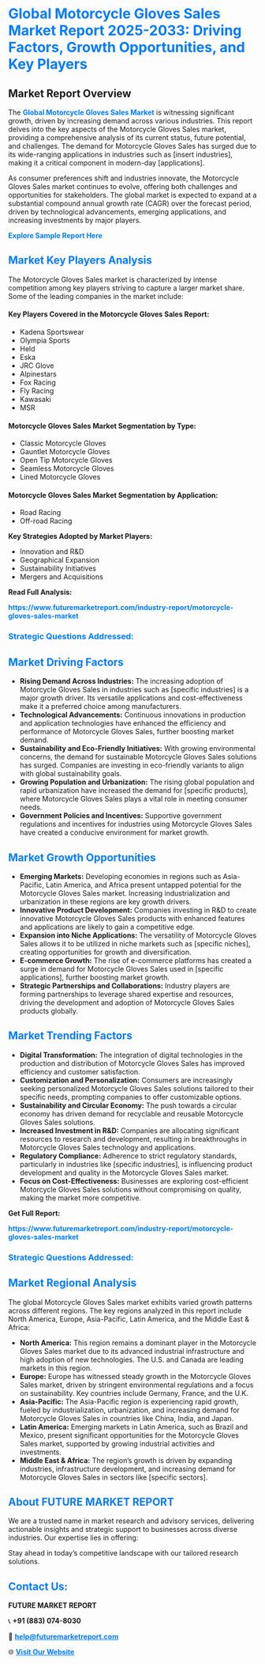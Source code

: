 <h1 style="color: #007BFF;">Global Motorcycle Gloves Sales Market Report 2025-2033: Driving Factors, Growth Opportunities, and Key Players</h1>

<section id="overview">
<h2>Market Report Overview</h2>
<p>The <a href="https://www.futuremarketreport.com/industry-report/motorcycle-gloves-sales-market" style="color: #007BFF; text-decoration: none;"><strong>Global Motorcycle Gloves Sales Market</strong></a> is witnessing significant growth, driven by increasing demand across various industries. This report delves into the key aspects of the Motorcycle Gloves Sales market, providing a comprehensive analysis of its current status, future potential, and challenges. The demand for Motorcycle Gloves Sales has surged due to its wide-ranging applications in industries such as [insert industries], making it a critical component in modern-day [applications].</p>
<p>As consumer preferences shift and industries innovate, the Motorcycle Gloves Sales market continues to evolve, offering both challenges and opportunities for stakeholders. The global market is expected to expand at a substantial compound annual growth rate (CAGR) over the forecast period, driven by technological advancements, emerging applications, and increasing investments by major players.</p>
</section>

<section id="overview">
<p><a href="https://www.futuremarketreport.com/request-sample/reportId=104642" style="color: #007BFF; text-decoration: none;"><strong>Explore Sample Report Here</strong></a></p>
</section>

<section id="key-players">
<h2 style="color: #007BFF;">Market Key Players Analysis</h2>
<p>The Motorcycle Gloves Sales market is characterized by intense competition among key players striving to capture a larger market share. Some of the leading companies in the market include:</p>
<h4>Key Players Covered in the Motorcycle Gloves Sales Report:</h4>
<ul><li>Kadena Sportswear</li><li>Olympia Sports</li><li>Held</li><li>Eska</li><li>JRC Glove</li><li>Alpinestars</li><li>Fox Racing</li><li>Fly Racing</li><li>Kawasaki</li><li>MSR</li></ul>
<h4>Motorcycle Gloves Sales Market Segmentation by Type:</h4>
<ul><li>Classic Motorcycle Gloves</li><li>Gauntlet Motorcycle Gloves</li><li>Open Tip Motorcycle Gloves</li><li>Seamless Motorcycle Gloves</li><li>Lined Motorcycle Gloves</li></ul>

<h4>Motorcycle Gloves Sales Market Segmentation by Application:</h4>
<ul><li>Road Racing</li><li>Off-road Racing</li></ul>
<p><strong>Key Strategies Adopted by Market Players:</strong></p>
<ul>
<li>Innovation and R&D</li>
<li>Geographical Expansion</li>
<li>Sustainability Initiatives</li>
<li>Mergers and Acquisitions</li>
</ul>
</section>

<section>
<p><strong>Read Full Analysis: </strong></p><a href="https://www.futuremarketreport.com/industry-report/motorcycle-gloves-sales-market" style="color: #007BFF; text-decoration: none;"><strong>https://www.futuremarketreport.com/industry-report/motorcycle-gloves-sales-market</strong></a>
<h3 style="color: #007BFF;">Strategic Questions Addressed:</h3>
</section>

<section id="driving-factors">
<h2 style="color: #007BFF;">Market Driving Factors</h2>
<ul>
<li><strong>Rising Demand Across Industries:</strong> The increasing adoption of Motorcycle Gloves Sales in industries such as [specific industries] is a major growth driver. Its versatile applications and cost-effectiveness make it a preferred choice among manufacturers.</li>
<li><strong>Technological Advancements:</strong> Continuous innovations in production and application technologies have enhanced the efficiency and performance of Motorcycle Gloves Sales, further boosting market demand.</li>
<li><strong>Sustainability and Eco-Friendly Initiatives:</strong> With growing environmental concerns, the demand for sustainable Motorcycle Gloves Sales solutions has surged. Companies are investing in eco-friendly variants to align with global sustainability goals.</li>
<li><strong>Growing Population and Urbanization:</strong> The rising global population and rapid urbanization have increased the demand for [specific products], where Motorcycle Gloves Sales plays a vital role in meeting consumer needs.</li>
<li><strong>Government Policies and Incentives:</strong> Supportive government regulations and incentives for industries using Motorcycle Gloves Sales have created a conducive environment for market growth.</li>
</ul>
</section>

<section id="growth-opportunities">
<h2 style="color: #007BFF;">Market Growth Opportunities</h2>
<ul>
<li><strong>Emerging Markets:</strong> Developing economies in regions such as Asia-Pacific, Latin America, and Africa present untapped potential for the Motorcycle Gloves Sales market. Increasing industrialization and urbanization in these regions are key growth drivers.</li>
<li><strong>Innovative Product Development:</strong> Companies investing in R&D to create innovative Motorcycle Gloves Sales products with enhanced features and applications are likely to gain a competitive edge.</li>
<li><strong>Expansion into Niche Applications:</strong> The versatility of Motorcycle Gloves Sales allows it to be utilized in niche markets such as [specific niches], creating opportunities for growth and diversification.</li>
<li><strong>E-commerce Growth:</strong> The rise of e-commerce platforms has created a surge in demand for Motorcycle Gloves Sales used in [specific applications], further boosting market growth.</li>
<li><strong>Strategic Partnerships and Collaborations:</strong> Industry players are forming partnerships to leverage shared expertise and resources, driving the development and adoption of Motorcycle Gloves Sales products globally.</li>
</ul>
</section>

<section id="trending-factors">
<h2 style="color: #007BFF;">Market Trending Factors</h2>
<ul>
<li><strong>Digital Transformation:</strong> The integration of digital technologies in the production and distribution of Motorcycle Gloves Sales has improved efficiency and customer satisfaction.</li>
<li><strong>Customization and Personalization:</strong> Consumers are increasingly seeking personalized Motorcycle Gloves Sales solutions tailored to their specific needs, prompting companies to offer customizable options.</li>
<li><strong>Sustainability and Circular Economy:</strong> The push towards a circular economy has driven demand for recyclable and reusable Motorcycle Gloves Sales solutions.</li>
<li><strong>Increased Investment in R&D:</strong> Companies are allocating significant resources to research and development, resulting in breakthroughs in Motorcycle Gloves Sales technology and applications.</li>
<li><strong>Regulatory Compliance:</strong> Adherence to strict regulatory standards, particularly in industries like [specific industries], is influencing product development and quality in the Motorcycle Gloves Sales market.</li>
<li><strong>Focus on Cost-Effectiveness:</strong> Businesses are exploring cost-efficient Motorcycle Gloves Sales solutions without compromising on quality, making the market more competitive.</li>
</ul>
</section>

<section>
<p><strong>Get Full Report: </strong></p><a href="https://www.futuremarketreport.com/industry-report/motorcycle-gloves-sales-market" style="color: #007BFF; text-decoration: none;"><strong>https://www.futuremarketreport.com/industry-report/motorcycle-gloves-sales-market</strong></a>
<h3 style="color: #007BFF;">Strategic Questions Addressed:</h3>
</section>


<section id="regional-analysis">
<h2 style="color: #007BFF;">Market Regional Analysis</h2>
<p>The global Motorcycle Gloves Sales market exhibits varied growth patterns across different regions. The key regions analyzed in this report include North America, Europe, Asia-Pacific, Latin America, and the Middle East & Africa:</p>
<ul>
<li><strong>North America:</strong> This region remains a dominant player in the Motorcycle Gloves Sales market due to its advanced industrial infrastructure and high adoption of new technologies. The U.S. and Canada are leading markets in this region.</li>
<li><strong>Europe:</strong> Europe has witnessed steady growth in the Motorcycle Gloves Sales market, driven by stringent environmental regulations and a focus on sustainability. Key countries include Germany, France, and the U.K.</li>
<li><strong>Asia-Pacific:</strong> The Asia-Pacific region is experiencing rapid growth, fueled by industrialization, urbanization, and increasing demand for Motorcycle Gloves Sales in countries like China, India, and Japan.</li>
<li><strong>Latin America:</strong> Emerging markets in Latin America, such as Brazil and Mexico, present significant opportunities for the Motorcycle Gloves Sales market, supported by growing industrial activities and investments.</li>
<li><strong>Middle East & Africa:</strong> The region’s growth is driven by expanding industries, infrastructure development, and increasing demand for Motorcycle Gloves Sales in sectors like [specific sectors].</li>
</ul>
</section>

<footer>
<h2 style="color: #007BFF;">About FUTURE MARKET REPORT</h2>
<p>We are a trusted name in market research and advisory services, delivering actionable insights and strategic support to businesses across diverse industries. Our expertise lies in offering:</p>

<p>Stay ahead in today’s competitive landscape with our tailored research solutions.</p>

<h2 style="color: #007BFF;">Contact Us:</h2>
<p><strong>FUTURE MARKET REPORT</strong></p>
<p>📞 <strong>+91 (883) 074-8030</strong></p>
<p>📧 <strong><a href="mailto:help@futuremarketreport.com" style="color: #007BFF;">help@futuremarketreport.com</a></strong></p>
<p>🌐 <strong><a href="https://www.futuremarketreport.com/" style="color: #007BFF;">Visit Our Website</a></strong></p>
</footer>